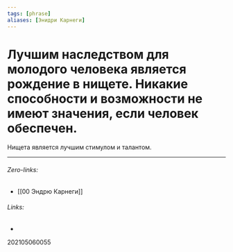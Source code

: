 ```yaml
---
tags: [phrase]
aliases: [Энидри Карнеги]
---
```

# Лучшим наследством для молодого человека является рождение в нищете. Никакие способности и возможности не имеют значения, если человек обеспечен.
Нищета является лучшим стимулом и талантом.

___
###### Zero-links:
- [[00 Эндрю Карнеги]]
###### Links:
- 

202105060055